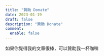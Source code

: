```yaml
---
title: "贊助 Donate"
date: 2023-01-19
draft: false
description: "贊助 Donate"
comment:
  enable: false
---
```


如果你覺得我的文章很棒，可以贊助我一杯咖啡